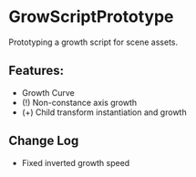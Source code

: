 # GrowScriptPrototype
Prototyping a growth script for scene assets.

## Features:
- Growth Curve
- (!) Non-constance axis growth
- (+) Child transform instantiation and growth

## Change Log
- Fixed inverted growth speed